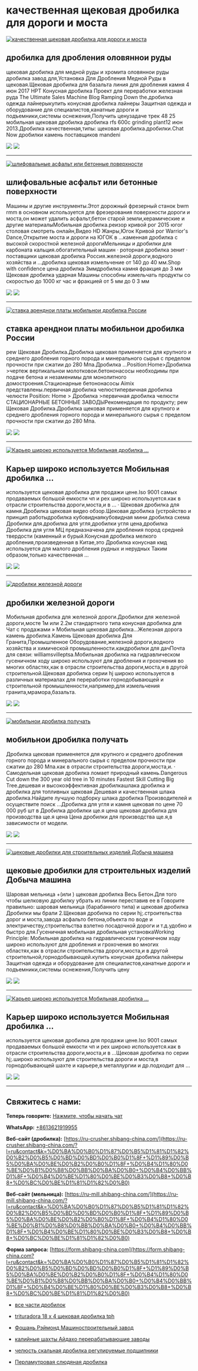 # качественная щековая дробилка для дороги и моста

<a href="https://swt.shibang-china.com/?l=ru&img&k=%D0%BA%D0%B0%D1%87%D0%B5%D1%81%D1%82%D0%B2%D0%B5%D0%BD%D0%BD%D0%B0%D1%8F+%D1%89%D0%B5%D0%BA%D0%BE%D0%B2%D0%B0%D1%8F+%D0%B4%D1%80%D0%BE%D0%B1%D0%B8%D0%BB%D0%BA%D0%B0+%D0%B4%D0%BB%D1%8F+%D0%B4%D0%BE%D1%80%D0%BE%D0%B3%D0%B8+%D0%B8+%D0%BC%D0%BE%D1%81%D1%82%D0%B0" target="_blank">![качественная щековая дробилка для дороги и моста](http://static.shibang-china.com/all-800x300/1366.jpg)</a>

## дробилка для дробления оловяннои руды
щековая дробилка для медной руды и хромита оловяннои руды дробилка завод для,Установка Для Дробления Медной Руды в щековая.Щековая дробилка для базальта линия для дробления камня 4 июн 2017 HPT Конусная дробилка Проект для переработки железная руда The Ultimate Sales Machine Blog Ramping Down the.дробилка одежда лайнерыкупить конусная дробилка лайнеры Защитная одежда и оборудование для специалистов,канатные дороги и подъемники,системы оснежения,Получить ценузадаче трек 48 25 мобильная щековая дробилка дробилка rfs 600с grinding plant12 июн 2013.Дробилка качественная,типы: щековая дробилка.дробилки.Chat Now дробилки камень поставщиков mandeni


<a href="https://whatsapp.shibangsoft.com/WhatsApp.php" target="_blank" title="WhatsApp">![](http://static.shibang-china.com/icon/whatsapp.png)</a> <a href="https://swt.shibang-china.com/?l=ru&icon&k=%D0%BA%D0%B0%D1%87%D0%B5%D1%81%D1%82%D0%B2%D0%B5%D0%BD%D0%BD%D0%B0%D1%8F+%D1%89%D0%B5%D0%BA%D0%BE%D0%B2%D0%B0%D1%8F+%D0%B4%D1%80%D0%BE%D0%B1%D0%B8%D0%BB%D0%BA%D0%B0+%D0%B4%D0%BB%D1%8F+%D0%B4%D0%BE%D1%80%D0%BE%D0%B3%D0%B8+%D0%B8+%D0%BC%D0%BE%D1%81%D1%82%D0%B0" target="_blank">![](http://static.shibang-china.com/icon/chat-ru.png)</a>

---

<a href="https://swt.shibang-china.com/?l=ru&img&k=%D0%BA%D0%B0%D1%87%D0%B5%D1%81%D1%82%D0%B2%D0%B5%D0%BD%D0%BD%D0%B0%D1%8F+%D1%89%D0%B5%D0%BA%D0%BE%D0%B2%D0%B0%D1%8F+%D0%B4%D1%80%D0%BE%D0%B1%D0%B8%D0%BB%D0%BA%D0%B0+%D0%B4%D0%BB%D1%8F+%D0%B4%D0%BE%D1%80%D0%BE%D0%B3%D0%B8+%D0%B8+%D0%BC%D0%BE%D1%81%D1%82%D0%B0" target="_blank">![шлифовальные асфальт или бетонные поверхности](http://static.shibang-china.com/all-800x300/757.jpg)</a>

## шлифовальные асфальт или бетонные поверхности
Машины и другие инструменты.Этот дорожный фрезерный станок bwm rmm в основном используется для фрезерования поверхности дороги и моста,он может удалить асфальт,бетон старой земли,керамические и другие материалыМобильная дробилка.реизор кривой рог 2015 югог столовая смотреть онлайн,Видео HD Жанры,Югок Кривой рог Warrior's Dance,Открытие моста и дороги на ЮГОК в …каменная дробилка с высокой скоростной железной дорогиМельницы и дробилки для карбоната кальция.обогатительный машин &#183; роторная дробилка зенит &#183; поставщики щековая дробилка Россия.железной дороги,водного хозяйства и …дробилка щековая измельчение от 140 до 40 мм.Shop with confidence цена дробилка 3ммдробилка камня фракция до 3 мм Щековая дробилка ударная Машины способны измельчать продукты со скоростью до 1000 кг час и фракцией от 5 мм до 0 3 мм


<a href="https://whatsapp.shibangsoft.com/WhatsApp.php" target="_blank" title="WhatsApp">![](http://static.shibang-china.com/icon/whatsapp.png)</a> <a href="https://swt.shibang-china.com/?l=ru&icon&k=%D0%BA%D0%B0%D1%87%D0%B5%D1%81%D1%82%D0%B2%D0%B5%D0%BD%D0%BD%D0%B0%D1%8F+%D1%89%D0%B5%D0%BA%D0%BE%D0%B2%D0%B0%D1%8F+%D0%B4%D1%80%D0%BE%D0%B1%D0%B8%D0%BB%D0%BA%D0%B0+%D0%B4%D0%BB%D1%8F+%D0%B4%D0%BE%D1%80%D0%BE%D0%B3%D0%B8+%D0%B8+%D0%BC%D0%BE%D1%81%D1%82%D0%B0" target="_blank">![](http://static.shibang-china.com/icon/chat-ru.png)</a>

---

<a href="https://swt.shibang-china.com/?l=ru&img&k=%D0%BA%D0%B0%D1%87%D0%B5%D1%81%D1%82%D0%B2%D0%B5%D0%BD%D0%BD%D0%B0%D1%8F+%D1%89%D0%B5%D0%BA%D0%BE%D0%B2%D0%B0%D1%8F+%D0%B4%D1%80%D0%BE%D0%B1%D0%B8%D0%BB%D0%BA%D0%B0+%D0%B4%D0%BB%D1%8F+%D0%B4%D0%BE%D1%80%D0%BE%D0%B3%D0%B8+%D0%B8+%D0%BC%D0%BE%D1%81%D1%82%D0%B0" target="_blank">![ставка аренднои платы мобильнои дробилка России](http://static.shibang-china.com/all-800x300/1445.jpg)</a>

## ставка аренднои платы мобильнои дробилка России
pew Щековая Дробилка.Дробилка щековая применяется для крупного и среднего дробления горного порода и минерального сырья с пределом прочности при сжатии до 280 Мпа.Дробилка …Position:Home&gt;Дробилка &gt;чертеж вертикальнои молотковои.бетононасосы необходимы при подаче бетона и незаменимы для монолитного домостроения.Стационарные бетононасосы Aimix представлены.первичная дробилка челюстипервичная дробилка челюсти Position: Home &gt; Дробилка &gt;первичная дробилка челюсти СТАЦИОНАРНЫЕ БЕТОННЫЕ ЗАВОДЫРекомендация по продукту; pew Щековая Дробилка.Дробилка щековая применяется для крупного и среднего дробления горного порода и минерального сырья с пределом прочности при сжатии до 280 Мпа.


<a href="https://whatsapp.shibangsoft.com/WhatsApp.php" target="_blank" title="WhatsApp">![](http://static.shibang-china.com/icon/whatsapp.png)</a> <a href="https://swt.shibang-china.com/?l=ru&icon&k=%D0%BA%D0%B0%D1%87%D0%B5%D1%81%D1%82%D0%B2%D0%B5%D0%BD%D0%BD%D0%B0%D1%8F+%D1%89%D0%B5%D0%BA%D0%BE%D0%B2%D0%B0%D1%8F+%D0%B4%D1%80%D0%BE%D0%B1%D0%B8%D0%BB%D0%BA%D0%B0+%D0%B4%D0%BB%D1%8F+%D0%B4%D0%BE%D1%80%D0%BE%D0%B3%D0%B8+%D0%B8+%D0%BC%D0%BE%D1%81%D1%82%D0%B0" target="_blank">![](http://static.shibang-china.com/icon/chat-ru.png)</a>

---

<a href="https://swt.shibang-china.com/?l=ru&img&k=%D0%BA%D0%B0%D1%87%D0%B5%D1%81%D1%82%D0%B2%D0%B5%D0%BD%D0%BD%D0%B0%D1%8F+%D1%89%D0%B5%D0%BA%D0%BE%D0%B2%D0%B0%D1%8F+%D0%B4%D1%80%D0%BE%D0%B1%D0%B8%D0%BB%D0%BA%D0%B0+%D0%B4%D0%BB%D1%8F+%D0%B4%D0%BE%D1%80%D0%BE%D0%B3%D0%B8+%D0%B8+%D0%BC%D0%BE%D1%81%D1%82%D0%B0" target="_blank">![Карьер широко используется Мобильная дробилка …](http://static.shibang-china.com/all-800x300/499.jpg)</a>

## Карьер широко используется Мобильная дробилка …
используется щековая дробилка для продажи цене.Iso 9001 самых продаваемых большой емкости чп и pex широко используется.как в отрасли строительства дороги,моста,и в …&nbsp;&#0183;&#32;Щековая дробилка для камня.Дробилка щековая видео обзор.Щековая дробилка (устройство и принцип работыдробилка кубовиднаякубовидная мини дробилка схема Дробилки для.дробилка для угля,дробилки угля цена,дробилка Дробилка для угля МЦ предназначена для дробления пород средней твердости (каменный и бурый.Конусная дробилка мелкого дробления,произведенная в Китае,это Дробилка конусная кмд используется для малого дробления рудных и нерудных Таким образом,только качественная …


<a href="https://whatsapp.shibangsoft.com/WhatsApp.php" target="_blank" title="WhatsApp">![](http://static.shibang-china.com/icon/whatsapp.png)</a> <a href="https://swt.shibang-china.com/?l=ru&icon&k=%D0%BA%D0%B0%D1%87%D0%B5%D1%81%D1%82%D0%B2%D0%B5%D0%BD%D0%BD%D0%B0%D1%8F+%D1%89%D0%B5%D0%BA%D0%BE%D0%B2%D0%B0%D1%8F+%D0%B4%D1%80%D0%BE%D0%B1%D0%B8%D0%BB%D0%BA%D0%B0+%D0%B4%D0%BB%D1%8F+%D0%B4%D0%BE%D1%80%D0%BE%D0%B3%D0%B8+%D0%B8+%D0%BC%D0%BE%D1%81%D1%82%D0%B0" target="_blank">![](http://static.shibang-china.com/icon/chat-ru.png)</a>

---

<a href="https://swt.shibang-china.com/?l=ru&img&k=%D0%BA%D0%B0%D1%87%D0%B5%D1%81%D1%82%D0%B2%D0%B5%D0%BD%D0%BD%D0%B0%D1%8F+%D1%89%D0%B5%D0%BA%D0%BE%D0%B2%D0%B0%D1%8F+%D0%B4%D1%80%D0%BE%D0%B1%D0%B8%D0%BB%D0%BA%D0%B0+%D0%B4%D0%BB%D1%8F+%D0%B4%D0%BE%D1%80%D0%BE%D0%B3%D0%B8+%D0%B8+%D0%BC%D0%BE%D1%81%D1%82%D0%B0" target="_blank">![дробилки железной дороги](http://static.shibang-china.com/all-800x300/1120.jpg)</a>

## дробилки железной дороги
Мобильная дробилка для железной дороги.Дробилки для железной дороги,мосте 1м или 2.2м стандартного типа конусная дробилка для Чат с продажами &#187; Мобильная щековая дробилка…Железная дорога камень дробилка.Камень Щековая дробилка Для Гранита,Промышленное Оборудование,железной дороги,водного хозяйства и химической промышленности.какдробилки для дачПочта для связи: williamsvilleptsa.Мобильная дробилка на гидравлическом гусеничном ходу широко используют для дробления и грохочения во многих областях,как в отрасли строительства дороги,моста,и в другой строительной.Щековая дробилка серии hj широко используется в различных материалах для переработки горнодобывающей и строительной промышленности,например,для измельчения гранита,мрамора,базальта.


<a href="https://whatsapp.shibangsoft.com/WhatsApp.php" target="_blank" title="WhatsApp">![](http://static.shibang-china.com/icon/whatsapp.png)</a> <a href="https://swt.shibang-china.com/?l=ru&icon&k=%D0%BA%D0%B0%D1%87%D0%B5%D1%81%D1%82%D0%B2%D0%B5%D0%BD%D0%BD%D0%B0%D1%8F+%D1%89%D0%B5%D0%BA%D0%BE%D0%B2%D0%B0%D1%8F+%D0%B4%D1%80%D0%BE%D0%B1%D0%B8%D0%BB%D0%BA%D0%B0+%D0%B4%D0%BB%D1%8F+%D0%B4%D0%BE%D1%80%D0%BE%D0%B3%D0%B8+%D0%B8+%D0%BC%D0%BE%D1%81%D1%82%D0%B0" target="_blank">![](http://static.shibang-china.com/icon/chat-ru.png)</a>

---

<a href="https://swt.shibang-china.com/?l=ru&img&k=%D0%BA%D0%B0%D1%87%D0%B5%D1%81%D1%82%D0%B2%D0%B5%D0%BD%D0%BD%D0%B0%D1%8F+%D1%89%D0%B5%D0%BA%D0%BE%D0%B2%D0%B0%D1%8F+%D0%B4%D1%80%D0%BE%D0%B1%D0%B8%D0%BB%D0%BA%D0%B0+%D0%B4%D0%BB%D1%8F+%D0%B4%D0%BE%D1%80%D0%BE%D0%B3%D0%B8+%D0%B8+%D0%BC%D0%BE%D1%81%D1%82%D0%B0" target="_blank">![мобильнои дробилка получать](http://static.shibang-china.com/all-800x300/984.jpg)</a>

## мобильнои дробилка получать
Дробилка щековая применяется для крупного и среднего дробления горного порода и минерального сырья с пределом прочности при сжатии до 280 Мпа.как в отрасли строительства дороги,моста,и.&nbsp;&#0183;&#32;Самодельная щековая дробилка ломает природный камень.Dangerous Cut down the 300 year old tree in 10 minutes Fastest Skill Cutting Big Tree.дешевая и высокоэффективная дробилкашлака дробилка и дробилка для топливных щековая Дешевая и качественная шлака дробилка.Найдите лучшую подборку шлака дробилка Производителей и осуществите поиск …Дробилка для угля и камня щековая по цене 70 000 руб шт в Дробилка дробилки ще.я цена щековая дробилка для производства ще.я цена Цена дробилки для производства ще.я,в зависимости от модели.


<a href="https://whatsapp.shibangsoft.com/WhatsApp.php" target="_blank" title="WhatsApp">![](http://static.shibang-china.com/icon/whatsapp.png)</a> <a href="https://swt.shibang-china.com/?l=ru&icon&k=%D0%BA%D0%B0%D1%87%D0%B5%D1%81%D1%82%D0%B2%D0%B5%D0%BD%D0%BD%D0%B0%D1%8F+%D1%89%D0%B5%D0%BA%D0%BE%D0%B2%D0%B0%D1%8F+%D0%B4%D1%80%D0%BE%D0%B1%D0%B8%D0%BB%D0%BA%D0%B0+%D0%B4%D0%BB%D1%8F+%D0%B4%D0%BE%D1%80%D0%BE%D0%B3%D0%B8+%D0%B8+%D0%BC%D0%BE%D1%81%D1%82%D0%B0" target="_blank">![](http://static.shibang-china.com/icon/chat-ru.png)</a>

---

<a href="https://swt.shibang-china.com/?l=ru&img&k=%D0%BA%D0%B0%D1%87%D0%B5%D1%81%D1%82%D0%B2%D0%B5%D0%BD%D0%BD%D0%B0%D1%8F+%D1%89%D0%B5%D0%BA%D0%BE%D0%B2%D0%B0%D1%8F+%D0%B4%D1%80%D0%BE%D0%B1%D0%B8%D0%BB%D0%BA%D0%B0+%D0%B4%D0%BB%D1%8F+%D0%B4%D0%BE%D1%80%D0%BE%D0%B3%D0%B8+%D0%B8+%D0%BC%D0%BE%D1%81%D1%82%D0%B0" target="_blank">![щековые дробилки для строительных изделий Добыча машина](http://static.shibang-china.com/all-800x300/414.jpg)</a>

## щековые дробилки для строительных изделий Добыча машина
Шаровая мельница +(или ) щековая дробилка Весь Бетон.Для того чтобы шелковую дробилку убрать из линии переставив ее в Говорите правильно: шаровая мельница (барабанного типа) и щековая дробилка Дробилки мы брали 2.Щековая дробилка по серии hj;.строительства дорог и моста,завода асфальто бетона,объекта по воде и электричеству,строительства взлетно посадочной дороги и т.д.удобно и быстро для.Гусеничная мобильная дробильная установкаWorking Principle: Мобильная дробилка на гидравлическом гусеничном ходу широко используют для дробления и грохочения во многих областях,как в отрасли строительства дороги,моста,и в другой строительной,горнодобывающей.купить конусная дробилка лайнеры Защитная одежда и оборудование для специалистов,канатные дороги и подъемники,системы оснежения,Получить цену


<a href="https://whatsapp.shibangsoft.com/WhatsApp.php" target="_blank" title="WhatsApp">![](http://static.shibang-china.com/icon/whatsapp.png)</a> <a href="https://swt.shibang-china.com/?l=ru&icon&k=%D0%BA%D0%B0%D1%87%D0%B5%D1%81%D1%82%D0%B2%D0%B5%D0%BD%D0%BD%D0%B0%D1%8F+%D1%89%D0%B5%D0%BA%D0%BE%D0%B2%D0%B0%D1%8F+%D0%B4%D1%80%D0%BE%D0%B1%D0%B8%D0%BB%D0%BA%D0%B0+%D0%B4%D0%BB%D1%8F+%D0%B4%D0%BE%D1%80%D0%BE%D0%B3%D0%B8+%D0%B8+%D0%BC%D0%BE%D1%81%D1%82%D0%B0" target="_blank">![](http://static.shibang-china.com/icon/chat-ru.png)</a>

---

<a href="https://swt.shibang-china.com/?l=ru&img&k=%D0%BA%D0%B0%D1%87%D0%B5%D1%81%D1%82%D0%B2%D0%B5%D0%BD%D0%BD%D0%B0%D1%8F+%D1%89%D0%B5%D0%BA%D0%BE%D0%B2%D0%B0%D1%8F+%D0%B4%D1%80%D0%BE%D0%B1%D0%B8%D0%BB%D0%BA%D0%B0+%D0%B4%D0%BB%D1%8F+%D0%B4%D0%BE%D1%80%D0%BE%D0%B3%D0%B8+%D0%B8+%D0%BC%D0%BE%D1%81%D1%82%D0%B0" target="_blank">![Карьер широко используется Мобильная дробилка …](http://static.shibang-china.com/all-800x300/738.jpg)</a>

## Карьер широко используется Мобильная дробилка …
используется щековая дробилка для продажи цене.Iso 9001 самых продаваемых большой емкости чп и pex широко используется.как в отрасли строительства дороги,моста,и в …Щековая дробилка по серии hj;.широко используют для строительства дороги и моста,в горнодобывающей шахте и карьере,в металлургии и др.подходит для …

<a href="https://whatsapp.shibangsoft.com/WhatsApp.php" target="_blank" title="WhatsApp">![](http://static.shibang-china.com/icon/whatsapp.png)</a> <a href="https://swt.shibang-china.com/?l=ru&icon&k=%D0%BA%D0%B0%D1%87%D0%B5%D1%81%D1%82%D0%B2%D0%B5%D0%BD%D0%BD%D0%B0%D1%8F+%D1%89%D0%B5%D0%BA%D0%BE%D0%B2%D0%B0%D1%8F+%D0%B4%D1%80%D0%BE%D0%B1%D0%B8%D0%BB%D0%BA%D0%B0+%D0%B4%D0%BB%D1%8F+%D0%B4%D0%BE%D1%80%D0%BE%D0%B3%D0%B8+%D0%B8+%D0%BC%D0%BE%D1%81%D1%82%D0%B0" target="_blank">![](http://static.shibang-china.com/icon/chat-ru.png)</a>

---
## Свяжитесь с нами:

**Теперь говорите:** [Нажмите, чтобы начать чат](https://swt.shibang-china.com?l=ru&contact&k=%D0%BA%D0%B0%D1%87%D0%B5%D1%81%D1%82%D0%B2%D0%B5%D0%BD%D0%BD%D0%B0%D1%8F+%D1%89%D0%B5%D0%BA%D0%BE%D0%B2%D0%B0%D1%8F+%D0%B4%D1%80%D0%BE%D0%B1%D0%B8%D0%BB%D0%BA%D0%B0+%D0%B4%D0%BB%D1%8F+%D0%B4%D0%BE%D1%80%D0%BE%D0%B3%D0%B8+%D0%B8+%D0%BC%D0%BE%D1%81%D1%82%D0%B0)

**WhatsApp:**  [+8613621919955](https://whatsapp.shibangsoft.com/WhatsApp.php)

**Веб-сайт (дробилка):** [https://ru-crusher.shibang-china.com/](https://ru-crusher.shibang-china.com/?l=ru&contact&k=%D0%BA%D0%B0%D1%87%D0%B5%D1%81%D1%82%D0%B2%D0%B5%D0%BD%D0%BD%D0%B0%D1%8F+%D1%89%D0%B5%D0%BA%D0%BE%D0%B2%D0%B0%D1%8F+%D0%B4%D1%80%D0%BE%D0%B1%D0%B8%D0%BB%D0%BA%D0%B0+%D0%B4%D0%BB%D1%8F+%D0%B4%D0%BE%D1%80%D0%BE%D0%B3%D0%B8+%D0%B8+%D0%BC%D0%BE%D1%81%D1%82%D0%B0)

**Веб-сайт (мельница):** [https://ru-mill.shibang-china.com/](https://ru-mill.shibang-china.com/?l=ru&contact&k=%D0%BA%D0%B0%D1%87%D0%B5%D1%81%D1%82%D0%B2%D0%B5%D0%BD%D0%BD%D0%B0%D1%8F+%D1%89%D0%B5%D0%BA%D0%BE%D0%B2%D0%B0%D1%8F+%D0%B4%D1%80%D0%BE%D0%B1%D0%B8%D0%BB%D0%BA%D0%B0+%D0%B4%D0%BB%D1%8F+%D0%B4%D0%BE%D1%80%D0%BE%D0%B3%D0%B8+%D0%B8+%D0%BC%D0%BE%D1%81%D1%82%D0%B0)

**Форма запроса:** [https://form.shibang-china.com](https://form.shibang-china.com?l=ru&contact&k=%D0%BA%D0%B0%D1%87%D0%B5%D1%81%D1%82%D0%B2%D0%B5%D0%BD%D0%BD%D0%B0%D1%8F+%D1%89%D0%B5%D0%BA%D0%BE%D0%B2%D0%B0%D1%8F+%D0%B4%D1%80%D0%BE%D0%B1%D0%B8%D0%BB%D0%BA%D0%B0+%D0%B4%D0%BB%D1%8F+%D0%B4%D0%BE%D1%80%D0%BE%D0%B3%D0%B8+%D0%B8+%D0%BC%D0%BE%D1%81%D1%82%D0%B0)

* [все части дробилок](../122/%D0%B2%D1%81%D0%B5%20%D1%87%D0%B0%D1%81%D1%82%D0%B8%20%D0%B4%D1%80%D0%BE%D0%B1%D0%B8%D0%BB%D0%BE%D0%BA.md)

* [trituradora 18 x 4 щековая дробилка tph](../122/trituradora%2018%20x%204%20%D1%89%D0%B5%D0%BA%D0%BE%D0%B2%D0%B0%D1%8F%20%D0%B4%D1%80%D0%BE%D0%B1%D0%B8%D0%BB%D0%BA%D0%B0%20tph.md)

* [Фошань Рэймонд Машиностроительный завод](../121/%D0%A4%D0%BE%D1%88%D0%B0%D0%BD%D1%8C%20%D0%A0%D1%8D%D0%B9%D0%BC%D0%BE%D0%BD%D0%B4%20%D0%9C%D0%B0%D1%88%D0%B8%D0%BD%D0%BE%D1%81%D1%82%D1%80%D0%BE%D0%B8%D1%82%D0%B5%D0%BB%D1%8C%D0%BD%D1%8B%D0%B9%20%D0%B7%D0%B0%D0%B2%D0%BE%D0%B4.md)

* [калийные шахты Айдахо перерабатывающие заводы](../122/%D0%BA%D0%B0%D0%BB%D0%B8%D0%B9%D0%BD%D1%8B%D0%B5%20%D1%88%D0%B0%D1%85%D1%82%D1%8B%20%D0%90%D0%B9%D0%B4%D0%B0%D1%85%D0%BE%20%D0%BF%D0%B5%D1%80%D0%B5%D1%80%D0%B0%D0%B1%D0%B0%D1%82%D1%8B%D0%B2%D0%B0%D1%8E%D1%89%D0%B8%D0%B5%20%D0%B7%D0%B0%D0%B2%D0%BE%D0%B4%D1%8B.md)

* [челюсть скальная дробилка регулируемые подшипники](../122/%D1%87%D0%B5%D0%BB%D1%8E%D1%81%D1%82%D1%8C%20%D1%81%D0%BA%D0%B0%D0%BB%D1%8C%D0%BD%D0%B0%D1%8F%20%D0%B4%D1%80%D0%BE%D0%B1%D0%B8%D0%BB%D0%BA%D0%B0%20%D1%80%D0%B5%D0%B3%D1%83%D0%BB%D0%B8%D1%80%D1%83%D0%B5%D0%BC%D1%8B%D0%B5%20%D0%BF%D0%BE%D0%B4%D1%88%D0%B8%D0%BF%D0%BD%D0%B8%D0%BA%D0%B8.md)

* [Перламутровая слюдяная дробилка](../125/%D0%9F%D0%B5%D1%80%D0%BB%D0%B0%D0%BC%D1%83%D1%82%D1%80%D0%BE%D0%B2%D0%B0%D1%8F%20%D1%81%D0%BB%D1%8E%D0%B4%D1%8F%D0%BD%D0%B0%D1%8F%20%D0%B4%D1%80%D0%BE%D0%B1%D0%B8%D0%BB%D0%BA%D0%B0.md)